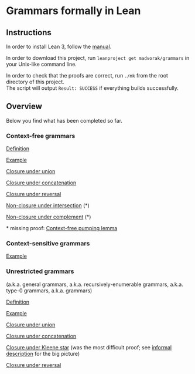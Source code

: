 # Grammars formally in Lean

## Instructions

In order to install Lean 3, follow the [manual](https://leanprover-community.github.io/get_started.html).

In order to download this project, run `leanproject get madvorak/grammars` in your Unix-like command line.

In order to check that the proofs are correct, run `./mk` from the root directory of this project.\
The script will output `Result: SUCCESS` if everything builds successfully.

## Overview

Below you find what has been completed so far.

### Context-free grammars

[Definition](https://github.com/madvorak/grammars/blob/main/src/context_free/cfg.lean)

[Example](https://github.com/madvorak/grammars/blob/main/test/cfg_demo.lean)

[Closure under union](https://github.com/madvorak/grammars/blob/main/src/context_free/closure_properties/binary/CF_union_CF.lean)

[Closure under concatenation](https://github.com/madvorak/grammars/blob/main/src/context_free/closure_properties/binary/CF_concatenation_CF.lean)

[Closure under reversal](https://github.com/madvorak/grammars/blob/main/src/context_free/closure_properties/unary/reverse_CF.lean)

[Non-closure under intersection](https://github.com/madvorak/grammars/blob/main/src/context_free/closure_properties/binary/CF_intersection_CF.lean) (\*)

[Non-closure under complement](https://github.com/madvorak/grammars/blob/main/src/context_free/closure_properties/unary/complement_CF.lean) (\*)

\* missing proof: [Context-free pumping lemma](https://github.com/madvorak/grammars/blob/main/src/context_free/cfgPumping.lean)

### Context-sensitive grammars

[Example](https://github.com/madvorak/grammars/blob/main/test/csg_demo.lean)

### Unrestricted grammars

(a.k.a. general grammars, a.k.a. recursively-enumerable grammars, a.k.a. type-0 grammars, a.k.a. grammars)

[Definition](https://github.com/madvorak/grammars/blob/main/src/unrestricted/grammar.lean)

[Example](https://github.com/madvorak/grammars/blob/main/test/grammar_demo.lean)

[Closure under union](https://github.com/madvorak/grammars/blob/main/src/unrestricted/closure_properties/binary/RE_union_RE.lean)

[Closure under concatenation](https://github.com/madvorak/grammars/blob/main/src/unrestricted/closure_properties/binary/RE_concatenation_RE.lean)

[Closure under Kleene star](https://github.com/madvorak/grammars/blob/main/src/unrestricted/closure_properties/unary/star_RE.lean) (was the most difficult proof; see [informal description](https://github.com/madvorak/grammars/blob/main/informal/KleeneStar.pdf) for the big picture)

[Closure under reversal](https://github.com/madvorak/grammars/blob/main/src/unrestricted/closure_properties/unary/reverse_RE.lean)
